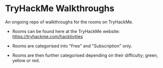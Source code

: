 # TryHackMe Walkthroughs
An ongoing repo of walkthroughs for the rooms on TryHackMe.

 - Rooms can be found here at the TryHackMe website: https://tryhackme.com/hacktivities

 - Rooms are categorised into "Free" and "Subscription" only. 

 - Rooms are then further categorised depending on their difficulty; green, yellow or red. 
